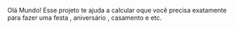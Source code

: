 Olá Mundo! Esse projeto te ajuda a calcular oque você precisa exatamente para fazer uma festa , aniversário , casamento e etc.